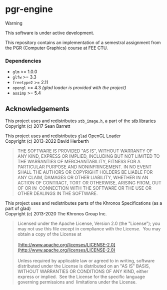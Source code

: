 # pgr-engine

> [!WARNING] 
> This software is under active development.

This repository contains an implementation of a semestral assignment from the PGR (Computer Graphics) course at FEE CTU. 

### Dependencies 
- ```glm``` >= 1.0.0
- ```glfw``` >= 3.3
- ```freetype2``` >= 2.11
- ```opengl``` >= 4.3 *(glad loader is provided with the project)*
- ```assimp``` >= 5.4

## Acknowledgements
This project uses and redistributes [```stb_image.h```](https://github.com/nothings/stb/blob/master/stb_image.h), a part of the [stb libraries](https://github.com/nothings/stb/) <br />
Copyright (c) 2017 Sean Barrett

This project uses and redistributes [```glad```](https://github.com/Dav1dde/glad) OpenGL Loader <br />
Copyright (c) 2013-2022 David Herberth

> THE SOFTWARE IS PROVIDED "AS IS", WITHOUT WARRANTY OF ANY KIND, EXPRESS OR
> IMPLIED, INCLUDING BUT NOT LIMITED TO THE WARRANTIES OF MERCHANTABILITY, FITNESS
> FOR A PARTICULAR PURPOSE AND NONINFRINGEMENT. IN NO EVENT SHALL THE AUTHORS OR
> COPYRIGHT HOLDERS BE LIABLE FOR ANY CLAIM, DAMAGES OR OTHER LIABILITY, WHETHER
> IN AN ACTION OF CONTRACT, TORT OR OTHERWISE, ARISING FROM, OUT OF OR IN
> CONNECTION WITH THE SOFTWARE OR THE USE OR OTHER DEALINGS IN THE SOFTWARE.

This project uses and redistributes parts of the Khronos Specifications (as a part of glad) <br />
Copyright (c) 2013-2020 The Khronos Group Inc.

> Licensed under the Apache License, Version 2.0 (the "License");
> you may not use this file except in compliance with the License.
> You may obtain a copy of the License at <br /><br />
> [http://www.apache.org/licenses/LICENSE-2.0](http://www.apache.org/licenses/LICENSE-2.0) <br /><br />
> Unless required by applicable law or agreed to in writing, software
> distributed under the License is distributed on an "AS IS" BASIS,
> WITHOUT WARRANTIES OR CONDITIONS OF ANY KIND, either express or implied.
> See the License for the specific language governing permissions and
> limitations under the License.

